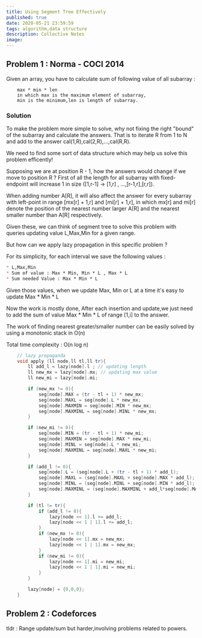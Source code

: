 ```yaml
---
title: Using Segment Tree Effectively
published: true
date: 2020-05-21 23:59:59
tags: algorithm,data structure
description: Collective Notes
image:
---
```

## Problem 1 : Norma - COCI 2014
Given an array, you have to calculate sum of following 
value of all subarray : 
```text
	max * min * len
	in which max is the maximum element of subarray,
	min is the minimum,len is length of subarray.
```
### Solution
To make the problem more simple to solve, why not fixing the right
"bound" of the subarray and calculate the answers. That is to iterate
R from 1 to N and add to the answer cal(1,R),cal(2,R),...,cal(R,R).

We need to find some sort of data structure which may help us solve
this problem efficently!

Supposing we are at position R - 1, how the answers would change if we move
to position R ? 
First of all the length for all subarray with fixed-endpoint will increase 1
in size ([1,r-1] -> [1,r] , ...,[r-1,r],[r,r]).

When adding number A[R], it will also affect the answer for every subarray
with left-point in range [mx[r] + 1,r] and [mi[r] + 1,r], in which mx[r] and
mi[r] denote the position of the nearest number larger A[R] and the nearest
smaller number than A[R] respectively.

Given these, we can think of segment tree to solve this problem with queries
updating value L,Max,Min for a given range.

But how can we apply lazy propagation in this specific problem ?

For its simplicity, for each interval we save the following values :
```markdown
* L,Max,Min
* Sum of value : Max * Min, Min * L , Max * L 
* Sum needed Value : Max * Min * L
```
Given those values, when we update Max, Min or L at a time it's easy
to update Max * Min * L

Now the work is mostly done, After each insertion and update,we just need to add
the sum of value Max * Min * L of range [1,i] to the answer.

The work of finding nearest greater/smaller number can be easily solved by using 
a monotonic stack in O(n)

Total time complexity : O(n log n)
```c++
	// lazy propaganda
	void apply (ll node,ll tl,ll tr){
		ll add_l = lazy[node].l ; // updating length
		ll new_mx = lazy[node].mx; // updating max value
		ll new_mi = lazy[node].mi;

		if (new_mx != 0){
			seg[node].MAX = (tr - tl + 1) * new_mx;
			seg[node].MAXL = seg[node].L * new_mx;
			seg[node].MAXMIN = seg[node].MIN * new_mx;
			seg[node].MAXMINL = seg[node].MINL * new_mx;
		}

		if (new_mi != 0){
			seg[node].MIN = (tr - tl + 1) * new_mi;
			seg[node].MAXMIN = seg[node].MAX * new_mi;
			seg[node].MINL = seg[node].L * new_mi;
			seg[node].MAXMINL = seg[node].MAXL * new_mi;
		}

		if (add_l != 0){
			seg[node].L = (seg[node].L + (tr - tl + 1) * add_l);
			seg[node].MAXL = (seg[node].MAXL + seg[node].MAX * add_l);
			seg[node].MINL = (seg[node].MINL + seg[node].MIN * add_l);
			seg[node].MAXMINL = (seg[node].MAXMINL + add_l*seg[node].MAXMIN);
		}

		if (tl != tr){
			if (add_l != 0){
				lazy[node << 1].l += add_l;
				lazy[node << 1 | 1].l += add_l;
			}
			if (new_mx != 0){
				lazy[node << 1].mx = new_mx;
				lazy[node << 1 | 1].mx = new_mx;
			}
			if (new_mi != 0){
				lazy[node << 1].mi = new_mi;
				lazy[node << 1 | 1].mi = new_mi;
			}
		}

		lazy[node] = {0,0,0};
	}
```

## Problem 2 : Codeforces 
tldr : Range update/sum but harder,involving problems related
to powers.
